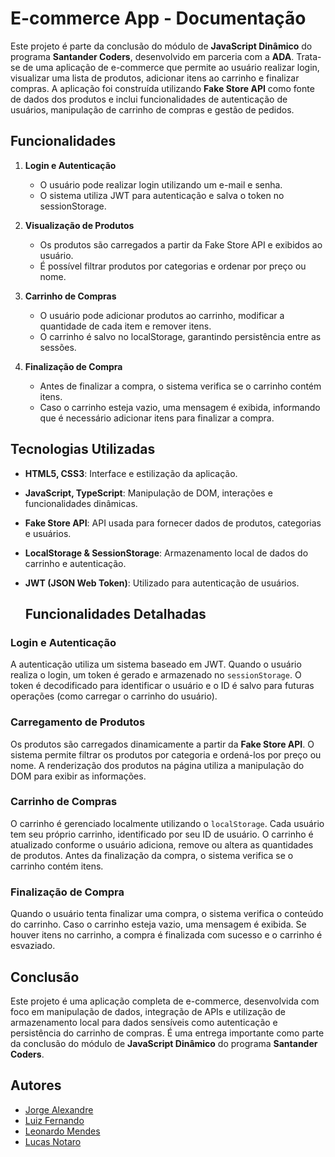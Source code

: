 # E-commerce App - Documentação

Este projeto é parte da conclusão do módulo de **JavaScript Dinâmico** do programa **Santander Coders**, desenvolvido em parceria com a **ADA**. Trata-se de uma aplicação de e-commerce que permite ao usuário realizar login, visualizar uma lista de produtos, adicionar itens ao carrinho e finalizar compras. A aplicação foi construída utilizando **Fake Store API** como fonte de dados dos produtos e inclui funcionalidades de autenticação de usuários, manipulação de carrinho de compras e gestão de pedidos.

## Funcionalidades

1. **Login e Autenticação**
   - O usuário pode realizar login utilizando um e-mail e senha. 
   - O sistema utiliza JWT para autenticação e salva o token no sessionStorage.

2. **Visualização de Produtos**
   - Os produtos são carregados a partir da Fake Store API e exibidos ao usuário.
   - É possível filtrar produtos por categorias e ordenar por preço ou nome.

3. **Carrinho de Compras**
   - O usuário pode adicionar produtos ao carrinho, modificar a quantidade de cada item e remover itens.
   - O carrinho é salvo no localStorage, garantindo persistência entre as sessões.

4. **Finalização de Compra**
   - Antes de finalizar a compra, o sistema verifica se o carrinho contém itens.
   - Caso o carrinho esteja vazio, uma mensagem é exibida, informando que é necessário adicionar itens para finalizar a compra.
   
## Tecnologias Utilizadas

- **HTML5, CSS3**: Interface e estilização da aplicação.
- **JavaScript, TypeScript**: Manipulação de DOM, interações e funcionalidades dinâmicas.
- **Fake Store API**: API usada para fornecer dados de produtos, categorias e usuários.
- **LocalStorage & SessionStorage**: Armazenamento local de dados do carrinho e autenticação.
- **JWT (JSON Web Token)**: Utilizado para autenticação de usuários.

  ## Funcionalidades Detalhadas

### Login e Autenticação

A autenticação utiliza um sistema baseado em JWT. Quando o usuário realiza o login, um token é gerado e armazenado no `sessionStorage`. O token é decodificado para identificar o usuário e o ID é salvo para futuras operações (como carregar o carrinho do usuário).

### Carregamento de Produtos

Os produtos são carregados dinamicamente a partir da **Fake Store API**. O sistema permite filtrar os produtos por categoria e ordená-los por preço ou nome. A renderização dos produtos na página utiliza a manipulação do DOM para exibir as informações.

### Carrinho de Compras

O carrinho é gerenciado localmente utilizando o `localStorage`. Cada usuário tem seu próprio carrinho, identificado por seu ID de usuário. O carrinho é atualizado conforme o usuário adiciona, remove ou altera as quantidades de produtos. Antes da finalização da compra, o sistema verifica se o carrinho contém itens.

### Finalização de Compra

Quando o usuário tenta finalizar uma compra, o sistema verifica o conteúdo do carrinho. Caso o carrinho esteja vazio, uma mensagem é exibida. Se houver itens no carrinho, a compra é finalizada com sucesso e o carrinho é esvaziado.

## Conclusão

Este projeto é uma aplicação completa de e-commerce, desenvolvida com foco em manipulação de dados, integração de APIs e utilização de armazenamento local para dados sensíveis como autenticação e persistência do carrinho de compras. É uma entrega importante como parte da conclusão do módulo de **JavaScript Dinâmico** do programa **Santander Coders**.

## Autores

- [Jorge Alexandre](https://github.com/JorgeDeAquino)
- [Luiz Fernando](https://github.com/fatalite38)
- [Leonardo Mendes](https://github.com/Choconaldo)
- [Lucas Notaro](https://github.com/LucasNotaro)
